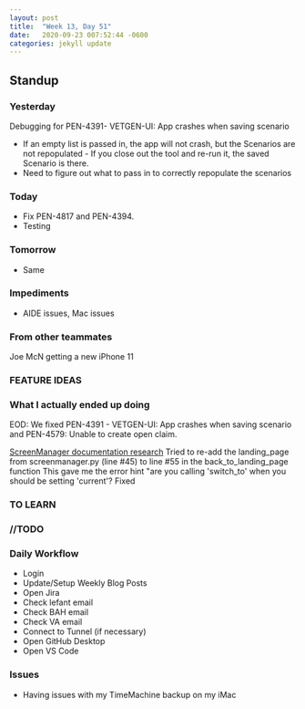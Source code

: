 ```yaml
---
layout: post
title:  "Week 13, Day 51"
date:   2020-09-23 007:52:44 -0600
categories: jekyll update
---
```


## Standup

### Yesterday
Debugging for PEN-4391- VETGEN-UI: App crashes when saving scenario
* If an empty list is passed in, the app will not crash, but the Scenarios are not repopulated - If you close out the tool and re-run it, the saved Scenario is there.
* Need to figure out what to pass in to correctly repopulate the scenarios
  
### Today
* Fix PEN-4817 and PEN-4394. 
* Testing

### Tomorrow
* Same
  
### Impediments
* AIDE issues, Mac issues
  
### From other teammates
Joe McN getting a new iPhone 11

### FEATURE IDEAS


### What I actually ended up doing

EOD: We fixed PEN-4391 - VETGEN-UI: App crashes when saving scenario and PEN-4579: Unable to create open claim. 

[ScreenManager documentation research](https://kivy.org/doc/stable/api-kivy.uix.screenmanager.html)
Tried to re-add the landing_page from screenmanager.py (line #45) to line #55 in the back_to_landing_page function
This gave me the error hint "are you calling 'switch_to' when you should be setting 'current'?
Fixed 

























### TO LEARN
  
### //TODO

### Daily Workflow
* Login
* Update/Setup Weekly Blog Posts
* Open Jira
* Check lefant email
* Check BAH email
* Check VA email
* Connect to Tunnel (if necessary)
* Open GitHub Desktop
* Open VS Code
  
### Issues
* Having issues with my TimeMachine backup on my iMac
